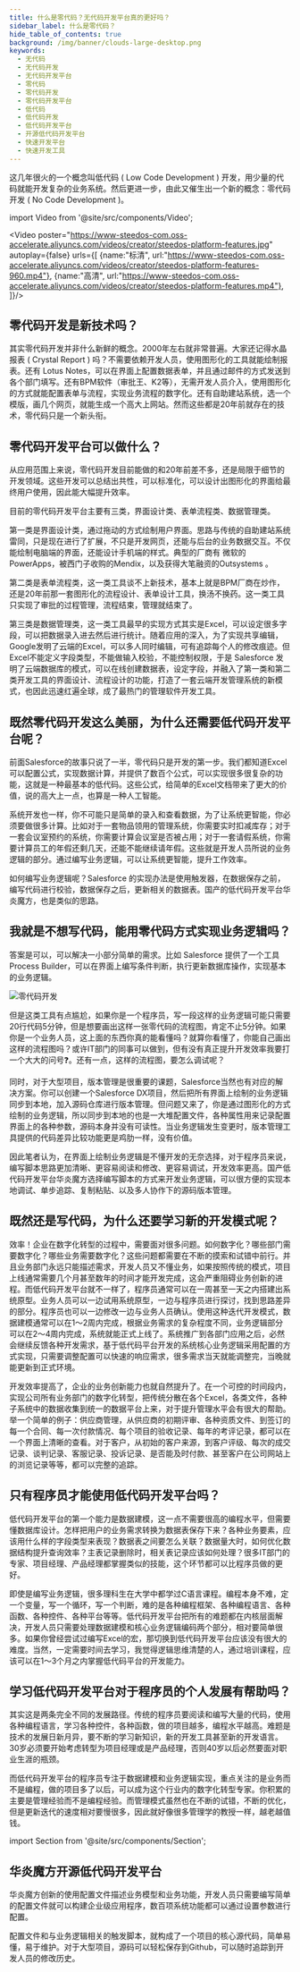 ```yaml
---
title: 什么是零代码？无代码开发平台真的更好吗？
sidebar_label: 什么是零代码？
hide_table_of_contents: true
background: /img/banner/clouds-large-desktop.png
keywords:
  - 无代码
  - 无代码开发
  - 无代码开发平台
  - 零代码
  - 零代码开发
  - 零代码开发平台
  - 低代码
  - 低代码开发
  - 低代码开发平台
  - 开源低代码开发平台
  - 快速开发平台
  - 快速开发工具
---
```


这几年很火的一个概念叫低代码 ( Low Code Development ) 开发，用少量的代码就能开发复杂的业务系统。然后更进一步，由此又催生出一个新的概念：零代码开发 ( No Code Development )。


import Video from '@site/src/components/Video';

<Video 
    poster="https://www-steedos-com.oss-accelerate.aliyuncs.com/videos/creator/steedos-platform-features.jpg"
    autoplay={false}
    urls={[
        {name:"标清", url:"https://www-steedos-com.oss-accelerate.aliyuncs.com/videos/creator/steedos-platform-features-960.mp4"},
        {name:"高清", url:"https://www-steedos-com.oss-accelerate.aliyuncs.com/videos/creator/steedos-platform-features.mp4"},
    ]}/>

## 零代码开发是新技术吗？

其实零代码开发并非什么新鲜的概念。2000年左右就非常普遍。大家还记得水晶报表 ( Crystal Report ) 吗？不需要依赖开发人员，使用图形化的工具就能绘制报表。还有 Lotus Notes，可以在界面上配置数据表单，并且通过邮件的方式发送到各个部门填写。还有BPM软件（审批王、K2等），无需开发人员介入，使用图形化的方式就能配置表单与流程，实现业务流程的数字化。还有自助建站系统，选一个模版，画几个网页，就能生成一个高大上网站。然而这些都是20年前就存在的技术，零代码只是一个新头衔。

## 零代码开发平台可以做什么？

从应用范围上来说，零代码开发目前能做的和20年前差不多，还是局限于细节的开发领域。这些开发可以总结出共性，可以标准化，可以设计出图形化的界面给最终用户使用，因此能大幅提升效率。

目前的零代码开发平台主要有三类，界面设计类、表单流程类、数据管理类。

第一类是界面设计类，通过拖动的方式绘制用户界面。思路与传统的自助建站系统雷同，只是现在进行了扩展，不只是开发网页，还能与后台的业务数据交互。不仅能绘制电脑端的界面，还能设计手机端的样式。典型的厂商有 微软的 PowerApps，被西门子收购的Mendix，以及获得大笔融资的Outsystems 。

第二类是表单流程类，这一类工具谈不上新技术，基本上就是BPM厂商在炒作，还是20年前那一套图形化的流程设计、表单设计工具，换汤不换药。这一类工具只实现了审批的过程管理，流程结束，管理就结束了。

第三类是数据管理类，这一类工具最早的实现方式其实是Excel，可以设定很多字段，可以把数据录入进去然后进行统计。随着应用的深入，为了实现共享编辑，Google发明了云端的Excel，可以多人同时编辑，可有追踪每个人的修改痕迹。但Excel不能定义字段类型，不能做输入校验，不能控制权限，于是 Salesforce 发明了云端数据库的模式，可以在线创建数据表，设定字段，并融入了第一类和第二类开发工具的界面设计、流程设计的功能，打造了一套云端开发管理系统的新模式，也因此迅速红遍全球，成了最热门的管理软件开发工具。

## 既然零代码开发这么美丽，为什么还需要低代码开发平台呢？

前面Salesforce的故事只说了一半，零代码只是开发的第一步。我们都知道Excel可以配置公式，实现数据计算，并提供了数百个公式，可以实现很多很复杂的功能，这就是一种最基本的低代码。这些公式，给简单的Excel文档带来了更大的价值，说的高大上一点，也算是一种人工智能。

系统开发也一样，你不可能只是简单的录入和查看数据，为了让系统更智能，你必须要做很多计算。比如对于一套物品领用的管理系统，你需要实时扣减库存；对于一套会议室预约的系统，你需要计算会议室是否被占用；对于一套请假系统，你需要计算员工的年假还剩几天，还能不能继续请年假。这些就是开发人员所说的业务逻辑的部分。通过编写业务逻辑，可以让系统更智能，提升工作效率。

如何编写业务逻辑呢？Salesforce 的实现办法是使用触发器，在数据保存之前，编写代码进行校验，数据保存之后，更新相关的数据表。国产的低代码开发平台华炎魔方，也是类似的思路。

## 我就是不想写代码，能用零代码方式实现业务逻辑吗？

答案是可以，可以解决一小部分简单的需求。比如 Salesforce 提供了一个工具Process Builder，可以在界面上编写条件判断，执行更新数据库操作，实现基本的业务逻辑。

![零代码开发](/assets/salesforce/salesforce_process_builder.png)

但是这类工具有点尴尬，如果你是一个程序员，写一段这样的业务逻辑可能只需要20行代码5分钟，但是想要画出这样一张零代码的流程图，肯定不止5分钟。如果你是一个业务人员，这上面的东西你真的能看懂吗？就算你看懂了，你能自己画出这样的流程图吗？或许IT部门的同事可以做到，但有没有真正提升开发效率我要打一个大大的问号❓。还有一点，这样的流程图，要怎么调试呢？

同时，对于大型项目，版本管理是很重要的课题，Salesforce当然也有对应的解决方案。你可以创建一个Salesforce DX项目，然后把所有界面上绘制的业务逻辑同步到本地，加入源码仓库进行版本管理。但问题又来了，你是通过图形化的方式绘制的业务逻辑，所以同步到本地的也是一大堆配置文件，各种属性用来记录配置界面上的各种参数，源码本身并没有可读性。当业务逻辑发生变更时，版本管理工具提供的代码差异比较功能更是鸡肋一样，没有价值。

因此笔者认为，在界面上绘制业务逻辑是不懂开发的无奈选择，对于程序员来说，编写脚本思路更加清晰、更容易阅读和修改、更容易调试，开发效率更高。国产低代码开发平台华炎魔方选择编写脚本的方式来开发业务逻辑，可以很方便的实现本地调试、单步追踪、复制粘贴、以及多人协作下的源码版本管理。

## 既然还是写代码，为什么还要学习新的开发模式呢？

效率！企业在数字化转型的过程中，需要面对很多问题。如何数字化？哪些部门需要数字化？哪些业务需要数字化？这些问题都需要在不断的摸索和试错中前行。并且业务部门永远只能描述需求，开发人员又不懂业务，如果按照传统的模式，项目上线通常需要几个月甚至数年的时间才能开发完成，这会严重阻碍业务创新的进程。而低代码开发平台就不一样了，程序员通常可以在一周甚至一天之内搭建出系统原型。业务人员可以一边试用系统原型，一边与程序员进行探讨，找到思路差异的部分。程序员也可以一边修改一边与业务人员确认。使用这种迭代开发模式，数据建模通常可以在1～2周内完成，根据业务需求的复杂程度不同，业务逻辑部分可以在2～4周内完成，系统就能正式上线了。系统推广到各部门应用之后，必然会继续反馈各种开发需求，基于低代码平台开发的系统核心业务逻辑采用配置的方式实现，只需要调整配置可以快速的响应需求，很多需求当天就能调整完，当晚就能更新到正式环境。

开发效率提高了，企业的业务创新能力也就自然提升了。在一个可控的时间段内，实现公司所有业务部门的数字化转型，把传统分散在各个Excel，各类文件，各种子系统中的数据收集到统一的数据平台上来，对于提升管理水平会有很大的帮助。举一个简单的例子：供应商管理，从供应商的初期评审、各种资质文件、到签订的每一个合同、每一次付款情况、每个项目的验收记录、每年的考评记录，都可以在一个界面上清晰的查看。对于客户，从初始的客户来源，到客户评级、每次的成交记录、谈判记录、客服记录、投诉记录、是否能及时付款、甚至客户在公司网站上的浏览记录等等，都可以完整的追踪。

## 只有程序员才能使用低代码开发平台吗？

低代码开发平台的第一个能力是数据建模，这一点不需要很高的编程水平，但需要懂数据库设计。怎样把用户的业务需求转换为数据表保存下来？各种业务要素，应该用什么样的字段类型来表现？数据表之间要怎么关联？数据量大时，如何优化数据结构提升查询效率？主表记录删除时，相关表记录应该如何处理？很多IT部门的专家、项目经理、产品经理都掌握类似的技能，这个环节都可以比程序员做的更好。

即使是编写业务逻辑，很多理科生在大学中都学过C语言课程。编程本身不难，定一个变量，写一个循环，写一个判断，难的是各种编程框架、各种编程语言、各种函数、各种控件、各种平台等等。低代码开发平台把所有的难题都在内核层面解决，开发人员只需要处理数据建模和核心业务逻辑编码两个部分，相对要简单很多。如果你曾经尝试过编写Excel的宏，那切换到低代码开发平台应该没有很大的难度。当然，一定需要时间去学习，我觉得逻辑思维清楚的人，通过培训课程，应该可以在1～3个月之内掌握低代码平台的开发能力。

## 学习低代码开发平台对于程序员的个人发展有帮助吗？

其实这是两条完全不同的发展路径。传统的程序员要阅读和编写大量的代码，使用各种编程语言，学习各种控件，各种函数，做的项目越多，编程水平越高。难题是技术的发展日新月异，要不断的学习新知识，新的开发工具甚至新的开发语言。30岁必须要开始考虑转型为项目经理或是产品经理，否则40岁以后必然要面对职业生涯的瓶颈。

而低代码开发平台的程序员专注于数据建模和业务逻辑实现，重点关注的是业务而不是编程，做的项目多了以后，可以成为这个行业内的数字化转型专家。你积累的主要是管理经验而不是编程经验。而管理模式虽然也在不断的试错，不断的优化，但是更新迭代的速度相对要慢很多，因此就好像很多管理学的教授一样，越老越值钱。

import Section from '@site/src/components/Section';

<Section background="#f4f4f4" padding="50">

# 华炎魔方开源低代码开发平台

华炎魔方创新的使用配置文件描述业务模型和业务功能，开发人员只需要编写简单的配置文件就可以构建企业级应用程序，数百项系统功能都可以通过设置参数进行配置。

配置文件和与业务逻辑相关的触发脚本，就构成了一个项目的核心源代码，简单易懂，易于维护。对于大型项目，源码可以轻松保存到Github，可以随时追踪到开发人员的修改历史。


</Section>
